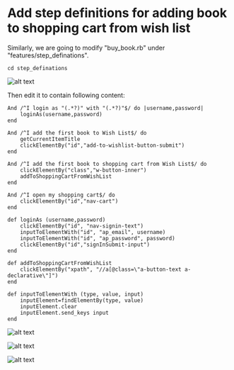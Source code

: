 # Add step definitions for adding book to shopping cart from wish list

Similarly, we are going to modify "buy_book.rb" under "features/step_definations".

`cd step_definations`

![alt text](https://raw.githubusercontent.com/hy1984427/BDD-with-PageObject/master/images/ChangeFolderToStepDefinitions.png "Change folder to features/step_definations")

Then edit it to contain following content:

<pre><code>And /^I login as "(.*?)" with "(.*?)"$/ do |username,password|
	loginAs(username,password)
end

And /^I add the first book to Wish List$/ do
	getCurrentItemTitle
	clickElementBy("id","add-to-wishlist-button-submit")
end

And /^I add the first book to shopping cart from Wish List$/ do
	clickElementBy("class","w-button-inner")
	addToShoppingCartFromWishList
end

And /^I open my shopping cart$/ do
	clickElementBy("id","nav-cart")
end

def loginAs (username,password)
	clickElementBy("id", "nav-signin-text")
	inputToElementWith("id", "ap_email", username)
	inputToElementWith("id", "ap_password", password)
	clickElementBy("id","signInSubmit-input")
end

def addToShoppingCartFromWishList
	clickElementBy("xpath", "//a[@class=\"a-button-text a-declarative\"]")
end

def inputToElementWith (type, value, input)
	inputElement=findElementBy(type, value)
	inputElement.clear
	inputElement.send_keys input
end
</pre></code>

![alt text](https://raw.githubusercontent.com/hy1984427/BDD-with-PageObject/master/images/EditBuyBookFomWishListRB1.png "Edit from wish list steps in buy_book.rb part 1")

![alt text](https://raw.githubusercontent.com/hy1984427/BDD-with-PageObject/master/images/EditBuyBookFomWishListRB2.png "Edit from wish list steps in buy_book.rb part 2")

![alt text](https://raw.githubusercontent.com/hy1984427/BDD-with-PageObject/master/images/EditBuyBookFomWishListRB3.png "Edit from wish list steps in buy_book.rb part 3")
